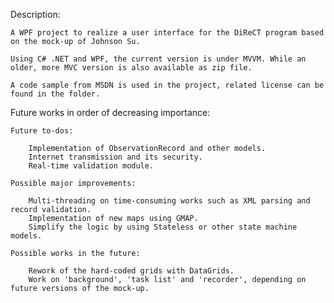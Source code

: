Description:

	A WPF project to realize a user interface for the DiReCT program based on the mock-up of Johnson Su.
	
	Using C# .NET and WPF, the current version is under MVVM. While an older, more MVC version is also available as zip file. 

	A code sample from MSDN is used in the project, related license can be found in the folder.
	
Future works in order of decreasing importance:
	
	Future to-dos:
	
		Implementation of ObservationRecord and other models.
		Internet transmission and its security.
		Real-time validation module.
	
	Possible major improvements:
	
		Multi-threading on time-consuming works such as XML parsing and record validation.
		Implementation of new maps using GMAP.	
		Simplify the logic by using Stateless or other state machine models.
	
	Possible works in the future:
	
		Rework of the hard-coded grids with DataGrids.
		Work on 'background', 'task list' and 'recorder', depending on future versions of the mock-up.
	
